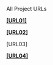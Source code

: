 All Project URLs

**[[URL01]](https://github.com/horlamidex/cdond-c3-projectstarterr)**

**[[URL02]](http://udapeople-cc107cb.s3-website-us-east-1.amazonaws.com/)**

[URL03]

**[[URL04]](http://3.95.221.171:3030/api/status)**

